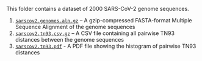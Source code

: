 This folder contains a dataset of 2000 SARS-CoV-2 genome sequences.

1. [`sarscov2.genomes.aln.gz`](sarscov2.genomes.aln.gz) – A gzip-compressed FASTA-format Multiple Sequence Alignment of the genome sequences
2. [`sarscov2.tn93.csv.gz`](sarscov2.tn93.csv.gz) – A CSV file containing all pairwise TN93 distances between the genome sequences
3. [`sarscov2.tn93.pdf`](sarscov2.tn93.pdf) - A PDF file showing the histogram of pairwise TN93 distances
